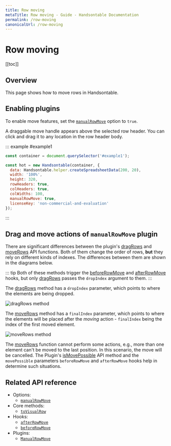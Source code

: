 ```yaml
---
title: Row moving
metaTitle: Row moving - Guide - Handsontable Documentation
permalink: /row-moving
canonicalUrl: /row-moving
---
```


# Row moving

[[toc]]

## Overview

This page shows how to move rows in Handsontable.

## Enabling plugins

To enable move features, set the [`manualRowMove`](@/api/options.md#manualrowmove) option to `true`.

A draggable move handle appears above the selected row header. You can click and drag it to any location in the row header body.

::: example #example1
```js
const container = document.querySelector('#example1');

const hot = new Handsontable(container, {
  data: Handsontable.helper.createSpreadsheetData(200, 20),
  width: '100%',
  height: 320,
  rowHeaders: true,
  colHeaders: true,
  colWidths: 100,
  manualRowMove: true,
  licenseKey: 'non-commercial-and-evaluation'
});
```
:::

## Drag and move actions of `manualRowMove` plugin

There are significant differences between the plugin's [dragRows](@/api/manualRowMove.md#dragrows) and [moveRows](@/api/manualRowMove.md#moverows) API functions. Both of them change the order of rows, **but** they rely on different kinds of indexes. The differences between them are shown in the diagrams below.


::: tip
Both of these methods trigger the [beforeRowMove](@/api/hooks.md#beforerowmove) and [afterRowMove](@/api/hooks.md#afterrowmove) hooks, but only [dragRows](@/api/manualRowMove.md#dragrows) passes the `dropIndex` argument to them.
:::

The [dragRows](@/api/manualRowMove.md#dragrows) method has a `dropIndex` parameter, which points to where the elements are being dropped.

![dragRows method](/docs/12.0/img/drag_action.svg)


The [moveRows](@/api/manualRowMove.md#moverows) method has a `finalIndex` parameter, which points to where the elements will be placed after the _moving_ action - `finalIndex` being the index of the first moved element.

![moveRows method](/docs/12.0/img/move_action.svg)

The [moveRows](@/api/manualRowMove.md#moverows) function cannot perform some actions, e.g., more than one element can't be moved to the last position. In this scenario, the move will be cancelled. The Plugin's [isMovePossible](@/api/manualRowMove.md#ismovepossible) API method and the `movePossible` parameters `beforeRowMove` and `afterRowMove` hooks help in determine such situations.

## Related API reference

- Options:
  - [`manualRowMove`](@/api/options.md#manualrowmove)
- Core methods:
  - [`toVisualRow`](@/api/core.md#tovisualrow)
- Hooks:
  - [`afterRowMove`](@/api/hooks.md#afterrowmove)
  - [`beforeRowMove`](@/api/hooks.md#beforerowmove)
- Plugins:
  - [`ManualRowMove`](@/api/manualRowMove.md)
